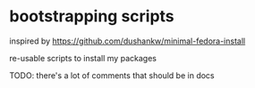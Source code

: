 # bootstrapping scripts

inspired by <https://github.com/dushankw/minimal-fedora-install>

re-usable scripts to install my packages

TODO: there's a lot of comments that should be in docs

